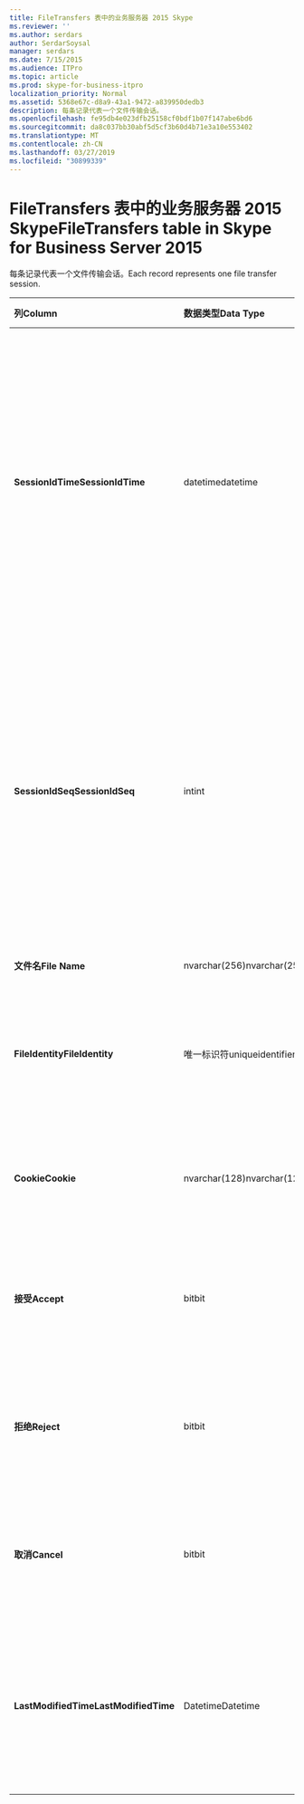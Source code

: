 ```yaml
---
title: FileTransfers 表中的业务服务器 2015 Skype
ms.reviewer: ''
ms.author: serdars
author: SerdarSoysal
manager: serdars
ms.date: 7/15/2015
ms.audience: ITPro
ms.topic: article
ms.prod: skype-for-business-itpro
localization_priority: Normal
ms.assetid: 5368e67c-d8a9-43a1-9472-a839950dedb3
description: 每条记录代表一个文件传输会话。
ms.openlocfilehash: fe95db4e023dfb25158cf0bdf1b07f147abe6bd6
ms.sourcegitcommit: da8c037bb30abf5d5cf3b60d4b71e3a10e553402
ms.translationtype: MT
ms.contentlocale: zh-CN
ms.lasthandoff: 03/27/2019
ms.locfileid: "30899339"
---
```

# <a name="filetransfers-table-in-skype-for-business-server-2015"></a><span data-ttu-id="9695d-103">FileTransfers 表中的业务服务器 2015 Skype</span><span class="sxs-lookup"><span data-stu-id="9695d-103">FileTransfers table in Skype for Business Server 2015</span></span>
 
<span data-ttu-id="9695d-104">每条记录代表一个文件传输会话。</span><span class="sxs-lookup"><span data-stu-id="9695d-104">Each record represents one file transfer session.</span></span>
  
|<span data-ttu-id="9695d-105">**列**</span><span class="sxs-lookup"><span data-stu-id="9695d-105">**Column**</span></span>|<span data-ttu-id="9695d-106">**数据类型**</span><span class="sxs-lookup"><span data-stu-id="9695d-106">**Data Type**</span></span>|<span data-ttu-id="9695d-107">**键/索引**</span><span class="sxs-lookup"><span data-stu-id="9695d-107">**Key/Index**</span></span>|<span data-ttu-id="9695d-108">**详细信息**</span><span class="sxs-lookup"><span data-stu-id="9695d-108">**Details**</span></span>|
|:-----|:-----|:-----|:-----|
|<span data-ttu-id="9695d-109">**SessionIdTime**</span><span class="sxs-lookup"><span data-stu-id="9695d-109">**SessionIdTime**</span></span> <br/> |<span data-ttu-id="9695d-110">datetime</span><span class="sxs-lookup"><span data-stu-id="9695d-110">datetime</span></span>  <br/> |<span data-ttu-id="9695d-111">主、 外</span><span class="sxs-lookup"><span data-stu-id="9695d-111">Primary, Foreign</span></span>  <br/> |<span data-ttu-id="9695d-112">会话请求的时间。</span><span class="sxs-lookup"><span data-stu-id="9695d-112">Time of session request.</span></span> <span data-ttu-id="9695d-113">与**SessionIdSeq**结合使用，来唯一地标识会话。</span><span class="sxs-lookup"><span data-stu-id="9695d-113">Used in conjunction with **SessionIdSeq** to uniquely identify a session.</span></span> <span data-ttu-id="9695d-114">[Dialogs 表中的业务服务器 2015 Skype](dialogs.md)的详细信息，请参阅。</span><span class="sxs-lookup"><span data-stu-id="9695d-114">See the [Dialogs table in Skype for Business Server 2015](dialogs.md) for more information.</span></span> <br/> |
|<span data-ttu-id="9695d-115">**SessionIdSeq**</span><span class="sxs-lookup"><span data-stu-id="9695d-115">**SessionIdSeq**</span></span> <br/> |<span data-ttu-id="9695d-116">int</span><span class="sxs-lookup"><span data-stu-id="9695d-116">int</span></span>  <br/> |<span data-ttu-id="9695d-117">主、 外</span><span class="sxs-lookup"><span data-stu-id="9695d-117">Primary, Foreign</span></span>  <br/> |<span data-ttu-id="9695d-118">标识会话的 ID 号。</span><span class="sxs-lookup"><span data-stu-id="9695d-118">ID number to identify the session.</span></span> <span data-ttu-id="9695d-119">与**SessionIdTime**结合使用，来唯一地标识会话。</span><span class="sxs-lookup"><span data-stu-id="9695d-119">Used in conjunction with **SessionIdTime** to uniquely identify a session.</span></span> <span data-ttu-id="9695d-120">[Dialogs 表中的业务服务器 2015 Skype](dialogs.md)的详细信息，请参阅。</span><span class="sxs-lookup"><span data-stu-id="9695d-120">See the [Dialogs table in Skype for Business Server 2015](dialogs.md) for more information.</span></span> <br/> |
|<span data-ttu-id="9695d-121">**文件名**</span><span class="sxs-lookup"><span data-stu-id="9695d-121">**File Name**</span></span> <br/> |<span data-ttu-id="9695d-122">nvarchar(256)</span><span class="sxs-lookup"><span data-stu-id="9695d-122">nvarchar(256)</span></span>  <br/> ||<span data-ttu-id="9695d-123">文件的名称。</span><span class="sxs-lookup"><span data-stu-id="9695d-123">Name of the file.</span></span>  <br/> |
|<span data-ttu-id="9695d-124">**FileIdentity**</span><span class="sxs-lookup"><span data-stu-id="9695d-124">**FileIdentity**</span></span> <br/> |<span data-ttu-id="9695d-125">唯一标识符</span><span class="sxs-lookup"><span data-stu-id="9695d-125">uniqueidentifier</span></span>  <br/> ||<span data-ttu-id="9695d-126">来区分涉及同一文件名的文件传输的唯一标识符。</span><span class="sxs-lookup"><span data-stu-id="9695d-126">Unique identifier to distinguish between file transfers involving the same file name.</span></span>  <br/> |
|<span data-ttu-id="9695d-127">**Cookie**</span><span class="sxs-lookup"><span data-stu-id="9695d-127">**Cookie**</span></span> <br/> |<span data-ttu-id="9695d-128">nvarchar(128)</span><span class="sxs-lookup"><span data-stu-id="9695d-128">nvarchar(128)</span></span>  <br/> |<span data-ttu-id="9695d-129">Primary</span><span class="sxs-lookup"><span data-stu-id="9695d-129">Primary</span></span>  <br/> |<span data-ttu-id="9695d-130">用于标识与此关联时每个后续消息。</span><span class="sxs-lookup"><span data-stu-id="9695d-130">Used to identify every follow-up message as being associated with this one.</span></span>  <br/> |
|<span data-ttu-id="9695d-131">**接受**</span><span class="sxs-lookup"><span data-stu-id="9695d-131">**Accept**</span></span> <br/> |<span data-ttu-id="9695d-132">bit</span><span class="sxs-lookup"><span data-stu-id="9695d-132">bit</span></span>  <br/> ||<span data-ttu-id="9695d-133">可以是 TRUE 或 NULL。</span><span class="sxs-lookup"><span data-stu-id="9695d-133">Can be TRUE or NULL.</span></span> <span data-ttu-id="9695d-134">如果为 TRUE，则拒绝和取消将为 NULL。</span><span class="sxs-lookup"><span data-stu-id="9695d-134">If TRUE, then Reject and Cancel will be NULL.</span></span>  <br/> |
|<span data-ttu-id="9695d-135">**拒绝**</span><span class="sxs-lookup"><span data-stu-id="9695d-135">**Reject**</span></span> <br/> |<span data-ttu-id="9695d-136">bit</span><span class="sxs-lookup"><span data-stu-id="9695d-136">bit</span></span>  <br/> ||<span data-ttu-id="9695d-137">可以是 TRUE 或 NULL。</span><span class="sxs-lookup"><span data-stu-id="9695d-137">Can be TRUE or NULL.</span></span> <span data-ttu-id="9695d-138">如果为 TRUE，接受和取消都将为 NULL。</span><span class="sxs-lookup"><span data-stu-id="9695d-138">If TRUE, then Accept and Cancel will be NULL.</span></span>  <br/> |
|<span data-ttu-id="9695d-139">**取消**</span><span class="sxs-lookup"><span data-stu-id="9695d-139">**Cancel**</span></span> <br/> |<span data-ttu-id="9695d-140">bit</span><span class="sxs-lookup"><span data-stu-id="9695d-140">bit</span></span>  <br/> ||<span data-ttu-id="9695d-141">可以是 TRUE 或 NULL。</span><span class="sxs-lookup"><span data-stu-id="9695d-141">Can be TRUE or NULL.</span></span> <span data-ttu-id="9695d-142">如果为 true，则接受和拒绝都将为 NULL。</span><span class="sxs-lookup"><span data-stu-id="9695d-142">If TRUE, then Accept and Reject will be NULL.</span></span>  <br/> |
|<span data-ttu-id="9695d-143">**LastModifiedTime**</span><span class="sxs-lookup"><span data-stu-id="9695d-143">**LastModifiedTime**</span></span> <br/> |<span data-ttu-id="9695d-144">Datetime</span><span class="sxs-lookup"><span data-stu-id="9695d-144">Datetime</span></span>  <br/> ||<span data-ttu-id="9695d-145">供监控服务内部使用。</span><span class="sxs-lookup"><span data-stu-id="9695d-145">For internal use by the Monitoring service.</span></span>  <br/> <span data-ttu-id="9695d-146">为业务服务器 2015年在 Skype 引入了此字段。</span><span class="sxs-lookup"><span data-stu-id="9695d-146">This field was introduced in Skype for Business Server 2015.</span></span>  <br/> |
   

